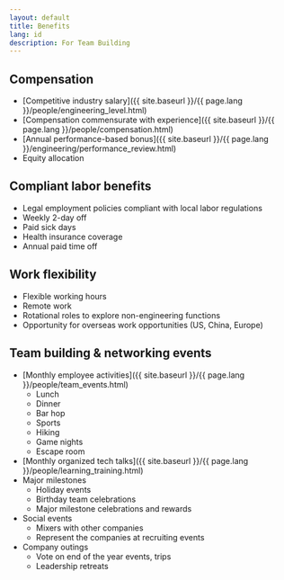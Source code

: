 ```yaml
---
layout: default
title: Benefits
lang: id
description: For Team Building
---
```




## Compensation
* [Competitive industry salary]({{ site.baseurl }}/{{ page.lang }}/people/engineering_level.html)
* [Compensation commensurate with experience]({{ site.baseurl }}/{{ page.lang }}/people/compensation.html)
* [Annual performance-based bonus]({{ site.baseurl }}/{{ page.lang }}/engineering/performance_review.html)
* Equity allocation

## Compliant labor benefits
* Legal employment policies compliant with local labor regulations
* Weekly 2-day off
* Paid sick days
* Health insurance coverage
* Annual paid time off

## Work flexibility
* Flexible working hours
* Remote work 
* Rotational roles to explore non-engineering functions
* Opportunity for overseas work opportunities (US, China, Europe) 

## Team building & networking events
* [Monthly employee activities]({{ site.baseurl }}/{{ page.lang }}/people/team_events.html)
	* Lunch
	* Dinner
	* Bar hop
	* Sports
	* Hiking
	* Game nights
	* Escape room
* [Monthly organized tech talks]({{ site.baseurl }}/{{ page.lang }}/people/learning_training.html)
* Major milestones
	* Holiday events
	* Birthday team celebrations
	* Major milestone celebrations and rewards
* Social events
	* Mixers with other companies
	* Represent the companies at recruiting events
* Company outings
	* Vote on end of the year events, trips
	* Leadership retreats